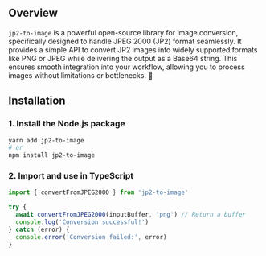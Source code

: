 ## Overview

`jp2-to-image` is a powerful open-source library for image conversion, specifically designed to handle JPEG 2000 (JP2) format seamlessly. It provides a simple API to convert JP2 images into widely supported formats like PNG or JPEG while delivering the output as a Base64 string. This ensures smooth integration into your workflow, allowing you to process images without limitations or bottlenecks. 🚀

## Installation

### 1. Install the Node.js package

```sh
yarn add jp2-to-image
# or
npm install jp2-to-image
```

### 2. Import and use in TypeScript

```typescript
import { convertFromJPEG2000 } from 'jp2-to-image'

try {
  await convertFromJPEG2000(inputBuffer, 'png') // Return a buffer
  console.log('Conversion successful!')
} catch (error) {
  console.error('Conversion failed:', error)
}
```
